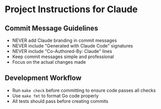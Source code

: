 # Project Instructions for Claude

## Commit Message Guidelines
- NEVER add Claude branding in commit messages
- NEVER include "Generated with Claude Code" signatures
- NEVER include "Co-Authored-By: Claude" lines
- Keep commit messages simple and professional
- Focus on the actual changes made

## Development Workflow
- Run `make check` before committing to ensure code passes all checks
- Use `make fmt` to format Go code properly
- All tests should pass before creating commits